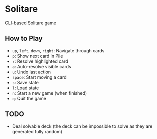 # Solitare

CLI-based Solitare game

## How to Play

- `up`, `left`, `down`, `right`: Navigate through cards
- `p`: Show next card in Pile
- `r`: Resolve highlighted card
- `a`: Auto-resolve visible cards
- `u`: Undo last action
- `space`: Start moving a card
- `s`: Save state
- `l`: Load state
- `n`: Start a new game (when finished)
- `q`: Quit the game

## TODO

- Deal solvable deck (the deck can be impossible to solve as they are generated fully random)
